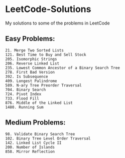 # LeetCode-Solutions
My solutions to some of the problems in LeetCode

## Easy Problems:
    21. Merge Two Sorted Lists
    121. Best Time to Buy and Sell Stock
    205. Isomorphic Strings
    206. Reverse Linked List
    235. Lowest Common Ancestor of a Binary Search Tree
    278. First Bad Version
    392. Is Subsequence
    409. Longest Palindrome
    589. N-ary Tree Preorder Traversal
    704. Binary Search
    724. Pivot Index
    733. Flood Fill
    876. Middle of the Linked List
    1480. Running Sum

## Medium Problems:
    98. Validate Binary Search Tree
    102. Binary Tree Level Order Traversal 
    142. Linked List Cycle II
    200. Number of Islands 
    858. Mirror Reflection